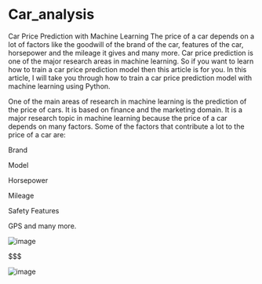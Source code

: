 # Car_analysis
Car Price Prediction with Machine Learning The price of a car depends on a lot of factors like the goodwill of the brand of the car, features of the car, horsepower and the mileage it gives and many more. Car price prediction is one of the major research areas in machine learning. So if you want to learn how to train a car price prediction model then this article is for you. In this article, I will take you through how to train a car price prediction model with machine learning using Python.

One of the main areas of research in machine learning is the prediction of the price of cars. It is based on finance and the marketing domain. It is a major research topic in machine learning because the price of a car depends on many factors. Some of the factors that contribute a lot to the price of a car are:

Brand

Model

Horsepower

Mileage

Safety Features

GPS and many more.

![image](https://user-images.githubusercontent.com/99121169/174322187-0d1a6e0f-d4d1-4c00-89f6-5e7258049ff2.png)

$$$$$$$$$$$$$$$$$$$$$$$$$$$$$$$$$$$$$$$$$$$$$$$$$$$$$$$$$$$$$$$$$$$$$$$$$$$$$$$$$$$$$$$$$$$$$$$$$$$$$$$$$$$$$$$$$$$$$$$$$$$$$$$$$$$$$$$$$$$$$$$$$$$$$$$$$$$

![image](https://user-images.githubusercontent.com/99121169/179348609-dc054e52-0b91-48a2-a56c-18da12c282a1.png)

